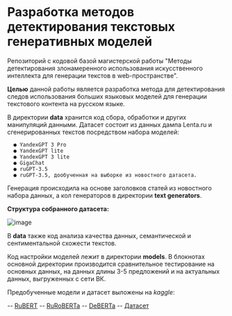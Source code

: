 # Разработка методов детектирования текстовых генеративных моделей
Репозиторий с кодовой базой магистерской работы "Методы детектирования злонамеренного использования искусственного интеллекта для генерации текстов в web-пространстве".

**Целью** данной работы является разработка метода для детектирования следов использования больших языковых моделей для генерации текстового контента на русском языке.

В директории **data** хранится код сбора, обработки и других манипуляций данными. Датасет состоит из данных дампа Lenta.ru и сгенерированных текстов посредством набора моделей:
  
      ●	YandexGPT 3 Pro     
      ●	YandexGPT lite 
      ●	YandexGPT 3 lite
      ●	GigaChat 
      ●	ruGPT-3.5
      ●	ruGPT-3.5, дообученная на выборке из новостного датасета.
      
Генерация происходила на основе заголовков статей из новостного набора данных, а кол генераторов в директории **text generators**.

**Структура собранного датасета:**

![image](https://github.com/Alyona18/Generated-text-detection/assets/47978177/c53dde55-adc8-48cc-8d4d-00aad003f4e6)

В **data** также код анализа качества данных, семантической и сентиментальной схожести текстов.

Код настройки моделей лежит в директории **models**. 
В блокнотах основной директории производится сравнительное тестирование на основных данных, на данных длины 3-5 предложений и на актуальных данных, выгруженных с сети ВК.

Предобученные модели и датасет выложены на _kaggle_: 
 
-- [RuBERT](https://www.kaggle.com/models/alyonaandreichenko/rubert-pre-trained)
-- [RuRoBERTa](https://www.kaggle.com/models/alyonaandreichenko/roberta-pre-traind)
-- [DeBERTa](https://www.kaggle.com/models/alyonaandreichenko/deberta-pre-trained) 
-- [Датасет](https://www.kaggle.com/datasets/alyonaandreichenko/cooked/data)

